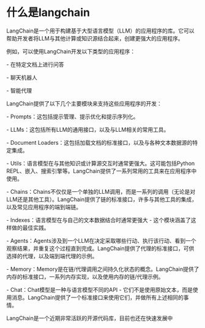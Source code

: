 # 什么是langchain

LangChain是一个用于构建基于大型语言模型（LLM）的应用程序的库。它可以帮助开发者将LLM与其他计算或知识源结合起来，创建更强大的应用程序。

例如，可以使用LangChain开发以下类型的应用程序：

\- 在特定文档上进行问答

\- 聊天机器人

\- 智能代理

LangChain提供了以下几个主要模块来支持这些应用程序的开发：

\- Prompts：这包括提示管理、提示优化和提示序列化。

\- LLMs：这包括所有LLM的通用接口，以及与LLM相关的常用工具。

\- Document Loaders：这包括加载文档的标准接口，以及与各种文本数据源的特定集成。

\- Utils：语言模型在与其他知识或计算源交互时通常更强大。这可能包括Python REPL、嵌入、搜索引擎等。LangChain提供了一系列常用的工具来在应用程序中使用。

\- Chains：Chains不仅仅是一个单独的LLM调用，而是一系列的调用（无论是对LLM还是其他工具）。LangChain提供了链的标准接口，许多与其他工具的集成，以及常见应用程序的端到端链。

\- Indexes：语言模型在与自己的文本数据结合时通常更强大 - 这个模块涵盖了这样做的最佳实践。

\- Agents：Agents涉及到一个LLM在决定采取哪些行动、执行该行动、看到一个观察结果，并重复这个过程直到完成。LangChain提供了代理的标准接口，可供选择的代理，以及端到端代理的示例。

\- Memory：Memory是在链/代理调用之间持久化状态的概念。LangChain提供了内存的标准接口，一系列内存实现，以及使用内存的链/代理示例。

\- Chat：Chat模型是一种与语言模型不同的API - 它们不是使用原始文本，而是使用消息。LangChain提供了一个标准接口来使用它们，并做所有上述相同的事情。

LangChain是一个近期非常活跃的开源代码库，目前也还在快速发展中